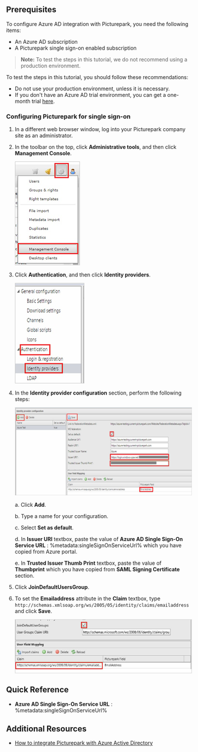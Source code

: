 ## Prerequisites

To configure Azure AD integration with Picturepark, you need the following items:

- An Azure AD subscription
- A Picturepark single sign-on enabled subscription

> **Note:**
> To test the steps in this tutorial, we do not recommend using a production environment.

To test the steps in this tutorial, you should follow these recommendations:

- Do not use your production environment, unless it is necessary.
- If you don't have an Azure AD trial environment, you can get a one-month trial [here](https://azure.microsoft.com/pricing/free-trial/).

### Configuring Picturepark for single sign-on

1. In a different web browser window, log into your Picturepark company site as an administrator.

2. In the toolbar on the top, click **Administrative tools**, and then click **Management Console**.
   
    ![Management Console](./media/ic795062.png "Management Console")

3. Click **Authentication**, and then click **Identity providers**.
   
    ![Authentication](./media/ic795063.png "Authentication")

4. In the **Identity provider configuration** section, perform the following steps:
   
    ![Identity provider configuration](./media/ic795064.png "Identity provider configuration")
   
    a. Click **Add**.
  
    b. Type a name for your configuration.
   
    c. Select **Set as default**.
   
    d. In **Issuer URI** textbox, paste the value of **Azure AD Single Sign-On Service URL** : %metadata:singleSignOnServiceUrl% which you have copied from Azure portal.
   
    e. In **Trusted Issuer Thumb Print** textbox, paste the value of **Thumbprint** which you have copied from **SAML Signing Certificate** section. 

5. Click **JoinDefaultUsersGroup**.

6. To set the **Emailaddress** attribute in the **Claim** textbox, type `http://schemas.xmlsoap.org/ws/2005/05/identity/claims/emailaddress` and click **Save**.

      ![Configuration](./media/ic795065.png "Configuration")

## Quick Reference

* **Azure AD Single Sign-On Service URL** : %metadata:singleSignOnServiceUrl%

## Additional Resources

* [How to integrate Picturepark with Azure Active Directory](https://docs.microsoft.com/azure/active-directory/active-directory-saas-picturepark-tutorial)
